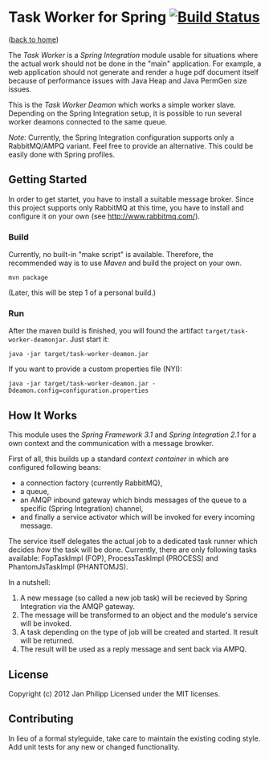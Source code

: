 # Task Worker for Spring [![Build Status](https://secure.travis-ci.org/knalli/task-worker.png?branch=master)](http://travis-ci.org/knalli/task-worker)

([back to home](../))

The *Task Worker* is a _Spring Integration_ module usable for situations where the actual work should not be done in the "main" application.
For example, a web application should not generate and render a huge pdf document itself because of performance issues with Java Heap and Java PermGen size issues.

This is the *Task Worker Deamon* which works a simple worker slave. Depending on the Spring Integration setup, it is possible to run several worker deamons connected to the same queue.

*Note:* Currently, the Spring Integration configuration supports only a RabbitMQ/AMPQ variant. Feel free to provide an alternative. This could be easily done with Spring profiles.

## Getting Started
In order to get startet, you have to install a suitable message broker. Since this project supports only RabbitMQ at this time, you have to install and configure it on your own (see http://www.rabbitmq.com/).

### Build
Currently, no built-in "make script" is available. Therefore, the recommended way is to use _Maven_ and build the project on your own.

```
mvn package
```
(Later, this will be step 1 of a personal build.)

### Run
After the maven build is finished, you will found the artifact `target/task-worker-deamonjar`.
Just start it:
```
java -jar target/task-worker-deamon.jar
```

If you want to provide a custom properties file (NYI):
```
java -jar target/task-worker-deamon.jar -Ddeamon.config=configuration.properties
```

## How It Works
This module uses the _Spring Framework 3.1_ and _Spring Integration 2.1_ for a own context and the communication with a message browker.

First of all, this builds up a standard _context container_ in which are configured following beans:
* a connection factory (currently RabbitMQ),
* a queue,
* an AMQP inbound gateway which binds messages of the queue to a specific (Spring Integration) channel,
* and finally a service activator which will be invoked for every incoming message.

The service itself delegates the actual job to a dedicated task runner which decides _how_ the task will be done. Currently, there are only following tasks available: FopTaskImpl (FOP), ProcessTaskImpl (PROCESS) and PhantomJsTaskImpl (PHANTOMJS).

In a nutshell:
1. A new message (so called a new job task) will be recieved by Spring Integration via the AMQP gateway.
2. The message will be transformed to an object and the module's service will be invoked.
3. A task depending on the type of job will be created and started. It result will be returned.
4. The result will be used as a reply message and sent back via AMPQ.

## License
Copyright (c) 2012 Jan Philipp
Licensed under the MIT licenses.

## Contributing
In lieu of a formal styleguide, take care to maintain the existing coding style. Add unit tests for any new or changed functionality.